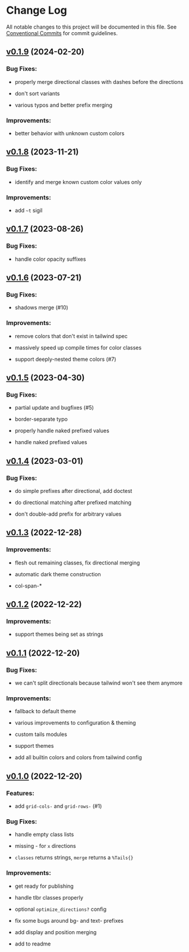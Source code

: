 # Change Log

All notable changes to this project will be documented in this file.
See [Conventional Commits](Https://conventionalcommits.org) for commit guidelines.

<!-- changelog -->

## [v0.1.9](https://github.com/zachdaniel/tails/compare/v0.1.8...v0.1.9) (2024-02-20)




### Bug Fixes:

* properly merge directional classes with dashes before the directions

* don't sort variants

* various typos and better prefix merging

### Improvements:

* better behavior with unknown custom colors

## [v0.1.8](https://github.com/zachdaniel/tails/compare/v0.1.7...v0.1.8) (2023-11-21)




### Bug Fixes:

* identify and merge known custom color values only

### Improvements:

* add `~t` sigil

## [v0.1.7](https://github.com/zachdaniel/tails/compare/v0.1.6...v0.1.7) (2023-08-26)




### Bug Fixes:

* handle color opacity suffixes

## [v0.1.6](https://github.com/zachdaniel/tails/compare/v0.1.5...v0.1.6) (2023-07-21)




### Bug Fixes:

* shadows merge (#10)

### Improvements:

* remove colors that don't exist in tailwind spec

* massively speed up compile times for color classes

* support deeply-nested theme colors (#7)

## [v0.1.5](https://github.com/zachdaniel/tails/compare/v0.1.4...v0.1.5) (2023-04-30)




### Bug Fixes:

* partial update and bugfixes (#5)

* border-separate typo

* properly handle naked prefixed values

* handle naked prefixed values

## [v0.1.4](https://github.com/zachdaniel/tails/compare/v0.1.3...v0.1.4) (2023-03-01)




### Bug Fixes:

* do simple prefixes after directional, add doctest

* do directional matching after prefixed matching

* don't double-add prefix for arbitrary values

## [v0.1.3](https://github.com/zachdaniel/tails/compare/v0.1.2...v0.1.3) (2022-12-28)




### Improvements:

* flesh out remaining classes, fix directional merging

* automatic dark theme construction

* col-span-*

## [v0.1.2](https://github.com/zachdaniel/tails/compare/v0.1.1...v0.1.2) (2022-12-22)




### Improvements:

* support themes being set as strings

## [v0.1.1](https://github.com/zachdaniel/tails/compare/v0.1.0...v0.1.1) (2022-12-20)




### Bug Fixes:

* we can't split directionals because tailwind won't see them anymore

### Improvements:

* fallback to default theme

* various improvements to configuration & theming

* custom tails modules

* support themes

* add all builtin colors and colors from tailwind config

## [v0.1.0](https://github.com/zachdaniel/tails/compare/v0.1.0...v0.1.0) (2022-12-20)




### Features:

* add `grid-cols-` and `grid-rows-` (#1)

### Bug Fixes:

* handle empty class lists

* missing - for `x` directions

* `classes` returns strings, `merge` returns a `%Tails{}`

### Improvements:

* get ready for publishing

* handle tlbr classes properly

* optional `optimize_directions?` config

* fix some bugs around bg- and text- prefixes

* add display and position merging

* add to readme
